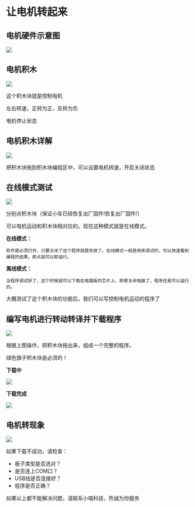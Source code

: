 # 让电机转起来

## 电机硬件示意图

![](./images/c7_01.png)

## 电机积木

![](./images/c7_02.png)

这个积木块就是控制电机

左右转速，正转为正，反转为负

电机停止状态

## 电机积木详解

![](./images/c7_03.png)

把积木块拖到积木块编程区中，可以设置电机转速，开启关闭状态

## 在线模式测试

![](./images/c7_04.png)

分别点积木块（保证小车已经恢复出厂固件!恢复出厂固件!）

可以电机运动和积木块相对应的。现在这种模式就是在线模式。

**在线模式：**

    软件是必须打开，只要关闭了这个程序就是失效了。在线模式一般是用来调试的，可以快速看到编程的结果。即点就可以即运行。

**离线模式：**

    当程序调试好了，这个时候就可以下载在电路板的芯片上，即使关闭电脑了，程序还是可以运行的。

大概测试了这个积木块的功能后，我们可以写控制电机运动的程序了

## 编写电机进行转动转译并下载程序

![](./images/c7_05.png)

根据上图操作，把积木块拖出来，组成一个完整的程序。

绿色旗子积木块是必须的！

**下载中**

![](./images/c4_06.png)

**下载完成**

![](./images/c4_07.png)

## 电机转现象

![](./images/c7_06.png)

如果下载不成功，请检查：

- 板子类型是否选对？
- 是否连上COM口？
- USB线是否连接好？
- 程序是否正确？

如果以上都不能解决问题，请联系小喵科技，热诚为你服务
